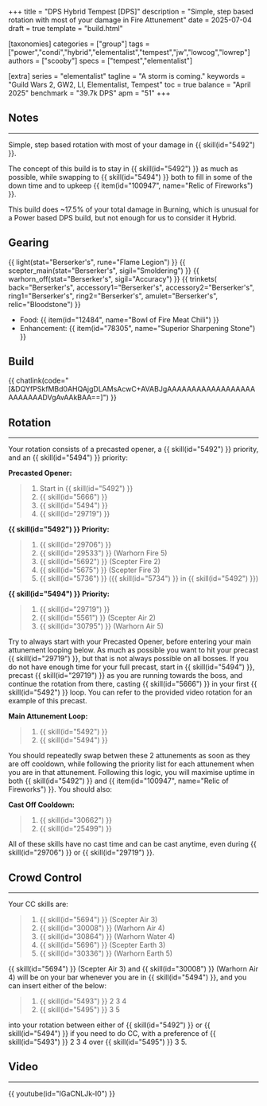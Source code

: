 +++
title = "DPS Hybrid Tempest [DPS]"
description = "Simple, step based rotation with most of your damage in Fire Attunement"
date = 2025-07-04
draft = true
template = "build.html"

[taxonomies]
categories = ["group"]
tags = ["power","condi","hybrid","elementalist","tempest","jw","lowcog","lowrep"]
authors = ["scooby"]
specs = ["tempest","elementalist"]

[extra]
series = "elementalist"
tagline = "A storm is coming."
keywords = "Guild Wars 2, GW2, LI, Elementalist, Tempest"
toc = true
balance = "April 2025"
benchmark = "39.7k DPS"
apm = "51"
+++

## Notes

---

Simple, step based rotation with most of your damage in {{ skill(id="5492") }}.

The concept of this build is to stay in {{ skill(id="5492") }} as much as possible, while swapping to {{ skill(id="5494") }} both to fill in some of the down time and to upkeep {{ item(id="100947", name="Relic of Fireworks") }}.

This build does ~17.5% of your total damage in Burning, which is unusual for a Power based DPS build, but not enough for us to consider it Hybrid.

## Gearing

{{ light(stat="Berserker's", rune="Flame Legion") }}
{{ scepter_main(stat="Berserker's", sigil="Smoldering") }}
{{ warhorn_off(stat="Berserker's", sigil="Accuracy") }}
{{ trinkets(
	back="Berserker's",
	accessory1="Berserker's",
	accessory2="Berserker's",
	ring1="Berserker's",
	ring2="Berserker's",
	amulet="Berserker's",
	relic="Bloodstone") }}

- Food: {{ item(id="12484", name="Bowl of Fire Meat Chili") }}
- Enhancement: {{ item(id="78305", name="Superior Sharpening Stone") }}

## Build

{{ chatlink(code="[&DQYfPSkfMBd0AHQAjgDLAMsAcwC+AVABJgAAAAAAAAAAAAAAAAAAAAAAAAADVgAvAAkBAA==]") }}


## Rotation

---

Your rotation consists of a precasted opener, a {{ skill(id="5492") }} priority, and an {{ skill(id="5494") }} priority:

**Precasted Opener:**
> 1. Start in {{ skill(id="5492") }}
> 1. {{ skill(id="5666") }}
> 1. {{ skill(id="5494") }}
> 1. {{ skill(id="29719") }}

**{{ skill(id="5492") }} Priority:**
> 1. {{ skill(id="29706") }}
> 2. {{ skill(id="29533") }} (Warhorn Fire 5)
> 3. {{ skill(id="5692") }} (Scepter Fire 2)
> 4. {{ skill(id="5675") }} (Scepter Fire 3)
> 5. {{ skill(id="5736") }} ({{ skill(id="5734") }} in {{ skill(id="5492") }})

**{{ skill(id="5494") }} Priority:**
> 1. {{ skill(id="29719") }}
> 2. {{ skill(id="5561") }} (Scepter Air 2)
> 3. {{ skill(id="30795") }} (Warhorn Air 5)

Try to always start with your Precasted Opener, before entering your main attunement looping below. As much as possible you want to hit your precast {{ skill(id="29719") }}, but that is not always possible on all bosses. If you do not have enough time for your full precast, start in {{ skill(id="5494") }}, precast {{ skill(id="29719") }} as you are running towards the boss, and continue the rotation from there, casting {{ skill(id="5666") }} in your first {{ skill(id="5492") }} loop. You can refer to the provided video rotation for an example of this precast.

**Main Attunement Loop:**
> 1. {{ skill(id="5492") }}
> 2. {{ skill(id="5494") }}

You should repeatedly swap betwen these 2 attunements as soon as they are off cooldown, while following the priority list for each attunement when you are in that attunement. Following this logic, you will maximise uptime in both {{ skill(id="5492") }} and {{ item(id="100947", name="Relic of Fireworks") }}. You should also:

**Cast Off Cooldown:**
> 1. {{ skill(id="30662") }}
> 1. {{ skill(id="25499") }}

All of these skills have no cast time and can be cast anytime, even during {{ skill(id="29706") }} or {{ skill(id="29719") }}.

## Crowd Control

---

Your CC skills are:
> 1. {{ skill(id="5694") }} (Scepter Air 3)
> 1. {{ skill(id="30008") }} (Warhorn Air 4)
> 1. {{ skill(id="30864") }} (Warhorn Water 4)
> 1. {{ skill(id="5696") }} (Scepter Earth 3)
> 1. {{ skill(id="30336") }} (Warhorn Earth 5)

{{ skill(id="5694") }} (Scepter Air 3) and {{ skill(id="30008") }} (Warhorn Air 4) will be on your bar whenever you are in {{ skill(id="5494") }}, and you can insert either of the below:
> 1. {{ skill(id="5493") }} 2 3 4
> 1. {{ skill(id="5495") }} 3 5

into your rotation between either of {{ skill(id="5492") }} or {{ skill(id="5494") }} if you need to do CC, with a preference of {{ skill(id="5493") }} 2 3 4 over {{ skill(id="5495") }} 3 5.

## Video

---

{{ youtube(id="IGaCNLJk-I0") }}

